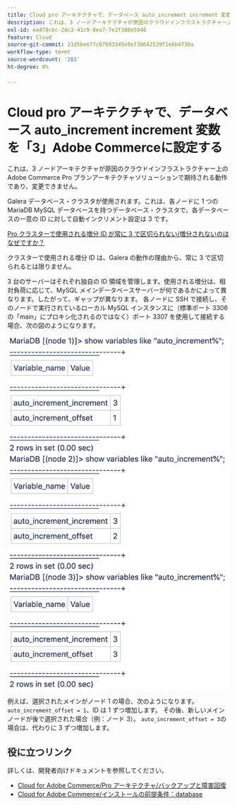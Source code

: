 ```yaml
---
title: Cloud pro アーキテクチャで、データベース auto_increment increment 変数を「3」Adobe Commerceに設定する
description: これは、3 ノードアーキテクチャが原因のクラウドインフラストラクチャー上のAdobe Commerce Pro プランアーキテクチャソリューションで期待される動作であり、変更できません。
exl-id: ea478cbc-2dc2-41c9-8ea7-7e2f308e5948
feature: Cloud
source-git-commit: 21d5bee77c87b93345e9e730642539f1e6b4730a
workflow-type: tm+mt
source-wordcount: '281'
ht-degree: 0%

---
```


# Cloud pro アーキテクチャで、データベース auto_increment increment 変数を「3」Adobe Commerceに設定する

これは、3 ノードアーキテクチャが原因のクラウドインフラストラクチャー上のAdobe Commerce Pro プランアーキテクチャソリューションで期待される動作であり、変更できません。

Galera データベース・クラスタが使用されます。これは、各ノードに 1 つの MariaDB MySQL データベースを持つデータベース・クラスタで、各データベースの一意の ID に対して自動インクリメント設定は 3 です。

<u>Pro クラスターで使用される増分 ID が常に 3 で区切られない/増分されないのはなぜですか？</u>

クラスターで使用される増分 ID は、Galera の動作の理由から、常に 3 で区切られるとは限りません。

3 台のサーバーはそれぞれ独自の ID 領域を管理します。使用される増分は、相対負荷に応じて、MySQL メインデータベースサーバーが何であるかによって異なります。したがって、ギャップが異なります。
各ノードに SSH で接続し、そのノードで実行されているローカル MySQL インスタンスに（標準ポート 3306 の「main」にプロキシ化されるのではなく）ポート 3307 を使用して接続する場合、次の図のようになります。

![auto_increment](assets/auto_increment_id.png)

例えば、選択されたメインがノード 1 の場合、次のようになります。 `auto_increment_offset = 1`、ID は 1 ずつ増加します。 その後、新しいメインノードが後で選択された場合（例：ノード 3）。 `auto_increment_offset = 3`の場合は、代わりに 3 ずつ増加します。

## 役に立つリンク

詳しくは、開発者向けドキュメントを参照してください。

* [Cloud for Adobe Commerce/Pro アーキテクチャ/バックアップと障害回復](https://devdocs.magento.com/cloud/architecture/pro-architecture.html#backup-and-disaster-recovery)
* [Cloud for Adobe Commerce/インストールの前提条件：database](https://devdocs.magento.com/cloud/before/before-workspace-magento-prereqs.html#database)

